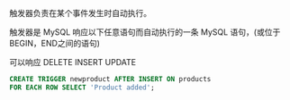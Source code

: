 触发器负责在某个事件发生时自动执行。

触发器是 MySQL 响应以下任意语句而自动执行的一条 MySQL 语句，(或位于BEGIN，END之间的语句)

可以响应 DELETE   INSERT UPDATE

```sql
CREATE TRIGGER newproduct AFTER INSERT ON products
FOR EACH ROW SELECT 'Product added';
```